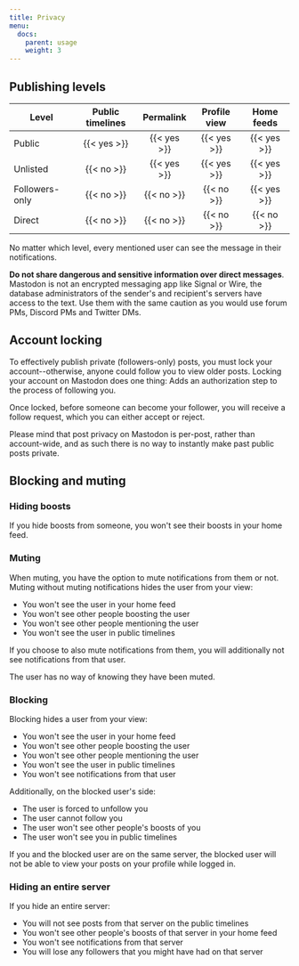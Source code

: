 ```yaml
---
title: Privacy
menu:
  docs:
    parent: usage
    weight: 3
---
```


## Publishing levels

|Level|Public timelines|Permalink|Profile view|Home feeds|
|-----|:--------------:|:-------:|:----------:|:--------:|
|Public|{{< yes >}}|{{< yes >}}|{{< yes >}}|{{< yes >}}|
|Unlisted|{{< no >}}|{{< yes >}}|{{< yes >}}|{{< yes >}}|
|Followers-only|{{< no >}}|{{< no >}}|{{< no >}}|{{< yes >}}|
|Direct|{{< no >}}|{{< no >}}|{{< no >}}|{{< no >}}|

No matter which level, every mentioned user can see the message in their notifications.

**Do not share dangerous and sensitive information over direct messages**. Mastodon is not an encrypted messaging app like Signal or Wire, the database administrators of the sender's and recipient's servers have access to the text. Use them with the same caution as you would use forum PMs, Discord PMs and Twitter DMs.

## Account locking

To effectively publish private (followers-only) posts, you must lock your account--otherwise, anyone could follow you to view older posts. Locking your account on Mastodon does one thing: Adds an authorization step to the process of following you.

Once locked, before someone can become your follower, you will receive a follow request, which you can either accept or reject.

Please mind that post privacy on Mastodon is per-post, rather than account-wide, and as such there is no way to instantly make past public posts private.

## Blocking and muting
### Hiding boosts

If you hide boosts from someone, you won't see their boosts in your home feed.

### Muting

When muting, you have the option to mute notifications from them or not. Muting without muting notifications hides the user from your view:

- You won't see the user in your home feed
- You won't see other people boosting the user
- You won't see other people mentioning the user
- You won't see the user in public timelines

If you choose to also mute notifications from them, you will additionally not see notifications from that user.

The user has no way of knowing they have been muted.

### Blocking

Blocking hides a user from your view:

- You won't see the user in your home feed
- You won't see other people boosting the user
- You won't see other people mentioning the user
- You won't see the user in public timelines
- You won't see notifications from that user

Additionally, on the blocked user's side:

- The user is forced to unfollow you
- The user cannot follow you
- The user won't see other people's boosts of you
- The user won't see you in public timelines

If you and the blocked user are on the same server, the blocked user will not be able to view your posts on your profile while logged in.

### Hiding an entire server

If you hide an entire server:

- You will not see posts from that server on the public timelines
- You won't see other people's boosts of that server in your home feed
- You won't see notifications from that server
- You will lose any followers that you might have had on that server
